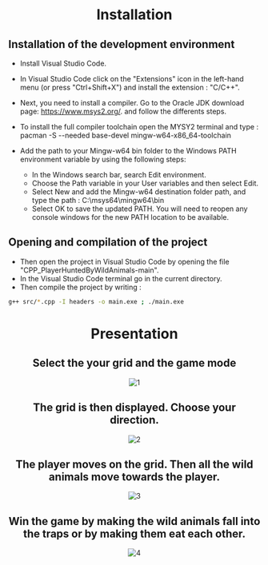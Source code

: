 <div align="center">
  
# Installation
  
</div>

## Installation of the development environment
  
 - Install Visual Studio Code.
 - In Visual Studio Code click on the "Extensions" icon in the left-hand menu (or press "Ctrl+Shift+X") and install the extension : "C/C++".
 - Next, you need to install a compiler. Go to the Oracle JDK download page: https://www.msys2.org/.
   and follow the differents steps.
 - To install the full compiler toolchain open the MYSY2 terminal and type : pacman -S --needed base-devel mingw-w64-x86_64-toolchain
 
 - Add the path to your Mingw-w64 bin folder to the Windows PATH environment variable by using the following steps:
     - In the Windows search bar, search Edit environment.
     - Choose the Path variable in your User variables and then select Edit.
     - Select New and add the Mingw-w64 destination folder path, and type the path : C:\msys64\mingw64\bin
     - Select OK to save the updated PATH. You will need to reopen any console windows for the new PATH location to be available.

## Opening and compilation of the project

- Then open the project in Visual Studio Code by opening the file "CPP_PlayerHuntedByWildAnimals-main".
- In the Visual Studio Code terminal go in the current directory.
- Then compile the project by writing  :
```bash
g++ src/*.cpp -I headers -o main.exe ; ./main.exe
```
<div align="center"> 
  
  
# Presentation

## Select the your grid and the game mode
  
![1](https://github.com/YassineProDev/CPP_PlayerHuntedByWildAnimals/assets/120946916/c4d19f78-67b8-4e85-b422-37d6d1aea348)

## The grid is then displayed. Choose your direction.
  
![2](https://github.com/YassineProDev/CPP_PlayerHuntedByWildAnimals/assets/120946916/7ef80de5-36b3-4a2a-8fe7-32a178f3f9ac)

## The player moves on the grid. Then all the wild animals move towards the player.
 
![3](https://github.com/YassineProDev/CPP_PlayerHuntedByWildAnimals/assets/120946916/1003b9e9-6c7a-4c88-89b9-c5da58ad706e)
  
## Win the game by making the wild animals fall into the traps or by making them eat each other.
 
![4](https://github.com/YassineProDev/CPP_PlayerHuntedByWildAnimals/assets/120946916/4bacc023-489c-47e9-8134-57ffe814024e)

</div>

  
  
  
